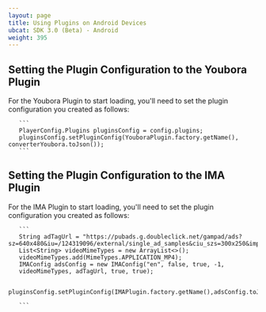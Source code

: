 ```yaml
---
layout: page
title: Using Plugins on Android Devices
ubcat: SDK 3.0 (Beta) - Android
weight: 395
---
```


## Setting the Plugin Configuration to the Youbora Plugin

For the Youbora Plugin to start loading, you'll need to set the plugin configuration you created as follows:

       ```
       PlayerConfig.Plugins pluginsConfig = config.plugins;
       pluginsConfig.setPluginConfig(YouboraPlugin.factory.getName(), converterYoubora.toJson()); 
       ```

## Setting the Plugin Configuration to the IMA Plugin  

For the IMA Plugin to start loading, you'll need to set the plugin configuration you created as follows:

       ```
       String adTagUrl = "https://pubads.g.doubleclick.net/gampad/ads?sz=640x480&iu=/124319096/external/single_ad_samples&ciu_szs=300x250&impl=s&gdfp_req=1&env=vp&output=vast&unviewed_position_start=1&cust_params=deployment%3Ddevsite%26sample_ct%3Dskippablelinear&correlator=";
       List<String> videoMimeTypes = new ArrayList<>();
       videoMimeTypes.add(MimeTypes.APPLICATION_MP4);
       IMAConfig adsConfig = new IMAConfig("en", false, true, -1, 
       videoMimeTypes, adTagUrl, true, true);
            
       pluginsConfig.setPluginConfig(IMAPlugin.factory.getName(),adsConfig.toJSONObject());

       ```
